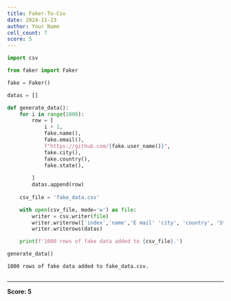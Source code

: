 ```yaml
---
title: Faker-To-Csv
date: 2024-11-23
author: Your Name
cell_count: 7
score: 5
---
```


```python
import csv
```


```python
from faker import Faker
```


```python
fake = Faker()
```


```python
datas = []
```


```python
def generate_data():
    for i in range(1000):
        row = [
            i + 1,
            fake.name(),
            fake.email(),
            f"https://github.com/{fake.user_name()}",
            fake.city(),
            fake.country(),
            fake.state(),  
            
        ]
        datas.append(row)
    
    csv_file = 'fake_data.csv'

    with open(csv_file, mode='w') as file:
        writer = csv.writer(file)
        writer.writerow(['index','name','E mail' 'city', 'country', 'State', 'Github Link', 'phone_number'])
        writer.writerows(datas)

    print(f'1000 rows of fake data added to {csv_file}.')
```


```python
generate_data()

```

    1000 rows of fake data added to fake_data.csv.



```python

```


---
**Score: 5**
